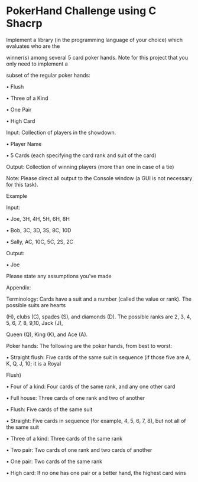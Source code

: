 # PokerHand Challenge using C Shacrp

Implement a library (in the programming language of your choice) which evaluates who are the

winner(s) among several 5 card poker hands. Note for this project that you only need to implement a

subset of the regular poker hands:

• Flush

• Three of a Kind

• One Pair

• High Card

Input: Collection of players in the showdown.

• Player Name

• 5 Cards (each specifying the card rank and suit of the card)

Output: Collection of winning players (more than one in case of a tie)

Note: Please direct all output to the Console window (a GUI is not necessary for this task).

Example

Input:

• Joe, 3H, 4H, 5H, 6H, 8H

• Bob, 3C, 3D, 3S, 8C, 10D

• Sally, AC, 10C, 5C, 2S, 2C

Output:

• Joe

Please state any assumptions you've made

Appendix:

Terminology: Cards have a suit and a number (called the value or rank). The possible suits are hearts

(H), clubs (C), spades (S), and diamonds (D). The possible ranks are 2, 3, 4, 5, 6, 7, 8, 9,10, Jack (J),

Queen (Q), King (K), and Ace (A).

Poker hands: The following are the poker hands, from best to worst:

• Straight flush: Five cards of the same suit in sequence (if those five are A, K, Q, J, 10; it is a Royal

Flush)

• Four of a kind: Four cards of the same rank, and any one other card

• Full house: Three cards of one rank and two of another

• Flush: Five cards of the same suit

• Straight: Five cards in sequence (for example, 4, 5, 6, 7, 8), but not all of the same suit

• Three of a kind: Three cards of the same rank

• Two pair: Two cards of one rank and two cards of another

• One pair: Two cards of the same rank

• High card: If no one has one pair or a better hand, the highest card wins
